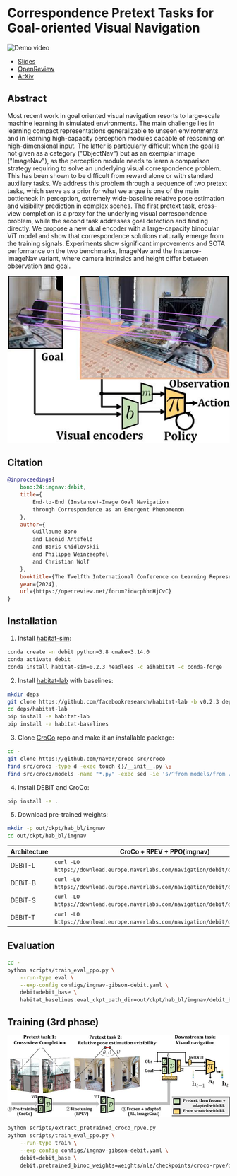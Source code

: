 # Correspondence Pretext Tasks for Goal-oriented Visual Navigation

![Demo video](assets/croconav.gif)

* [Slides](https://iclr.cc/virtual/2024/poster/18282)
* [OpenReview](https://openreview.net/forum?id=cphhnHjCvC)
* [ArXiv](https://arxiv.org/abs/2309.16634)

## Abstract

Most recent work in goal oriented visual navigation resorts to large-scale machine learning in simulated environments.
The main challenge lies in learning compact representations generalizable to unseen environments and in learning high-capacity perception modules capable of reasoning on high-dimensional input.
The latter is particularly difficult when the goal is not given as a category ("ObjectNav") but as an exemplar image ("ImageNav"), as the perception module needs to learn a comparison strategy requiring to solve an underlying visual correspondence problem.
This has been shown to be difficult from reward alone or with standard auxiliary tasks.
We address this problem through a sequence of two pretext tasks, which serve as a prior for what we argue is one of the main bottleneck in perception, extremely wide-baseline relative pose estimation and visibility prediction in complex scenes.
The first pretext task, cross-view completion is a proxy for the underlying visual correspondence problem, while the second task addresses goal detection and finding directly.
We propose a new dual encoder with a large-capacity binocular ViT model and show that correspondence solutions naturally emerge from the training signals.
Experiments show significant improvements and SOTA performance on the two benchmarks, ImageNav and the Instance-ImageNav variant, where camera intrinsics and height differ between observation and goal.

![Teaser figure](assets/teaser.jpg)

## Citation

```bibtex
@inproceedings{
    bono:24:imgnav:debit,
    title={
        End-to-End (Instance)-Image Goal Navigation
        through Correspondence as an Emergent Phenomenon
    },
    author={
        Guillaume Bono
        and Leonid Antsfeld
        and Boris Chidlovskii
        and Philippe Weinzaepfel
        and Christian Wolf
    },
    booktitle={The Twelfth International Conference on Learning Representations},
    year={2024},
    url={https://openreview.net/forum?id=cphhnHjCvC}
}
```

## Installation

1. Install [habitat-sim](https://github.com/facebookresearch/habitat-sim#installation):
```bash
conda create -n debit python=3.8 cmake=3.14.0
conda activate debit
conda install habitat-sim=0.2.3 headless -c aihabitat -c conda-forge
```
2. Install [habitat-lab](https://github.com/facebookresearch/habitat-lab#installation) with baselines:
```bash
mkdir deps
git clone https://github.com/facebookresearch/habitat-lab -b v0.2.3 deps/habitat-lab
cd deps/habitat-lab
pip install -e habitat-lab
pip install -e habitat-baselines
```
3. Clone [CroCo](https://github.com/naver/croco) repo and make it an installable package:
```bash
cd -
git clone https://github.com/naver/croco src/croco
find src/croco -type d -exec touch {}/__init__.py \;
find src/croco/models -name "*.py" -exec sed -ie 's/^from models/from /' {} \;
```
4. Install DEBiT and CroCo:
```bash
pip install -e .
```
5. Download pre-trained weights:
```bash
mkdir -p out/ckpt/hab_bl/imgnav
cd out/ckpt/hab_bl/imgnav
```
| Architecture |                             CroCo + RPEV + PPO(imgnav)                            |
| ------------ | --------------------------------------------------------------------------------- |
|   DEBiT-L    | `curl -LO https://download.europe.naverlabs.com/navigation/debit/debit_large.pth` |
|   DEBiT-B    | `curl -LO https://download.europe.naverlabs.com/navigation/debit/debit_base.pth`  |
|   DEBiT-S    | `curl -LO https://download.europe.naverlabs.com/navigation/debit/debit_small.pth` |
|   DEBiT-T    | `curl -LO https://download.europe.naverlabs.com/navigation/debit/debit_tiny.pth`  |


## Evaluation
```bash
cd -
python scripts/train_eval_ppo.py \
    --run-type eval \
    --exp-config configs/imgnav-gibson-debit.yaml \
    debit=debit_base \
    habitat_baselines.eval_ckpt_path_dir=out/ckpt/hab_bl/imgnav/debit_base.pth
```

## Training (3rd phase)

![Training pipeline figure](assets/pipeline.jpg)

```bash
python scripts/extract_pretrained_croco_rpve.py
python scripts/train_eval_ppo.py \
    --run-type train \
    --exp-config configs/imgnav-gibson-debit.yaml \
    debit=debit_base \
    debit.pretrained_binoc_weights=weights/nle/checkpoints/croco-rpve/debit_base.pth
```
